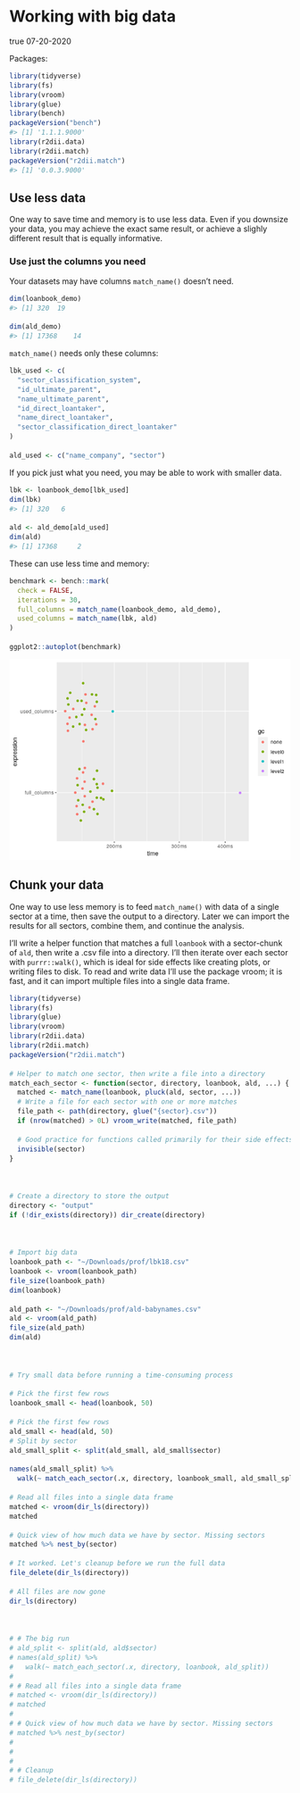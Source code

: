 Working with big data
================
true
07-20-2020

Packages:

``` r
library(tidyverse)
library(fs)
library(vroom)
library(glue)
library(bench)
packageVersion("bench")
#> [1] '1.1.1.9000'
library(r2dii.data)
library(r2dii.match)
packageVersion("r2dii.match")
#> [1] '0.0.3.9000'
```

## Use less data

One way to save time and memory is to use less data. Even if you
downsize your data, you may achieve the exact same result, or achieve a
slighly different result that is equally informative.

### Use just the columns you need

Your datasets may have columns `match_name()` doesn’t need.

``` r
dim(loanbook_demo)
#> [1] 320  19

dim(ald_demo)
#> [1] 17368    14
```

`match_name()` needs only these columns:

``` r
lbk_used <- c(
  "sector_classification_system",
  "id_ultimate_parent",
  "name_ultimate_parent",
  "id_direct_loantaker",
  "name_direct_loantaker",
  "sector_classification_direct_loantaker"
)

ald_used <- c("name_company", "sector")
```

If you pick just what you need, you may be able to work with smaller
data.

``` r
lbk <- loanbook_demo[lbk_used]
dim(lbk)
#> [1] 320   6

ald <- ald_demo[ald_used]
dim(ald)
#> [1] 17368     2
```

These can use less time and memory:

``` r
benchmark <- bench::mark(
  check = FALSE,
  iterations = 30,
  full_columns = match_name(loanbook_demo, ald_demo),
  used_columns = match_name(lbk, ald)
)

ggplot2::autoplot(benchmark)
```

![](working-with-big-data_files/figure-gfm/unnamed-chunk-5-1.png)<!-- -->

## Chunk your data

One way to use less memory is to feed `match_name()` with data of a
single sector at a time, then save the output to a directory. Later we
can import the results for all sectors, combine them, and continue the
analysis.

I’ll write a helper function that matches a full `loanbook` with a
sector-chunk of `ald`, then write a .csv file into a directory. I’ll
then iterate over each sector with `purrr::walk()`, which is ideal for
side effects like creating plots, or writing files to disk. To read and
write data I’ll use the package vroom; it is fast, and it can import
multiple files into a single data frame.

``` r
library(tidyverse)
library(fs)
library(glue)
library(vroom)
library(r2dii.data)
library(r2dii.match)
packageVersion("r2dii.match")

# Helper to match one sector, then write a file into a directory
match_each_sector <- function(sector, directory, loanbook, ald, ...) {
  matched <- match_name(loanbook, pluck(ald, sector, ...))
  # Write a file for each sector with one or more matches
  file_path <- path(directory, glue("{sector}.csv"))
  if (nrow(matched) > 0L) vroom_write(matched, file_path)
  
  # Good practice for functions called primarily for their side effects
  invisible(sector)
}



# Create a directory to store the output
directory <- "output"
if (!dir_exists(directory)) dir_create(directory)



# Import big data
loanbook_path <- "~/Downloads/prof/lbk18.csv"
loanbook <- vroom(loanbook_path)
file_size(loanbook_path)
dim(loanbook)

ald_path <- "~/Downloads/prof/ald-babynames.csv"
ald <- vroom(ald_path)
file_size(ald_path)
dim(ald)



# Try small data before running a time-consuming process

# Pick the first few rows
loanbook_small <- head(loanbook, 50)

# Pick the first few rows
ald_small <- head(ald, 50)
# Split by sector
ald_small_split <- split(ald_small, ald_small$sector)

names(ald_small_split) %>% 
  walk(~ match_each_sector(.x, directory, loanbook_small, ald_small_split))

# Read all files into a single data frame
matched <- vroom(dir_ls(directory))
matched

# Quick view of how much data we have by sector. Missing sectors 
matched %>% nest_by(sector)

# It worked. Let's cleanup before we run the full data
file_delete(dir_ls(directory))

# All files are now gone
dir_ls(directory)



# # The big run
# ald_split <- split(ald, ald$sector)
# names(ald_split) %>% 
#   walk(~ match_each_sector(.x, directory, loanbook, ald_split))
# 
# # Read all files into a single data frame
# matched <- vroom(dir_ls(directory))
# matched
# 
# # Quick view of how much data we have by sector. Missing sectors 
# matched %>% nest_by(sector)
# 
# 
# 
# # Cleanup
# file_delete(dir_ls(directory))
```
